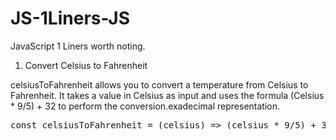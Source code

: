 # JS-1Liners-JS
JavaScript 1 Liners worth noting.

1. Convert Celsius to Fahrenheit

celsiusToFahrenheit allows you to convert a temperature from Celsius to Fahrenheit. It takes a value in Celsius as input and uses the formula (Celsius * 9/5) + 32 to perform the conversion.exadecimal representation. 
<pre>
const celsiusToFahrenheit = (celsius) => (celsius * 9/5) + 32; celsiusToFahrenheit(25); // Result: 77 
</pre>

